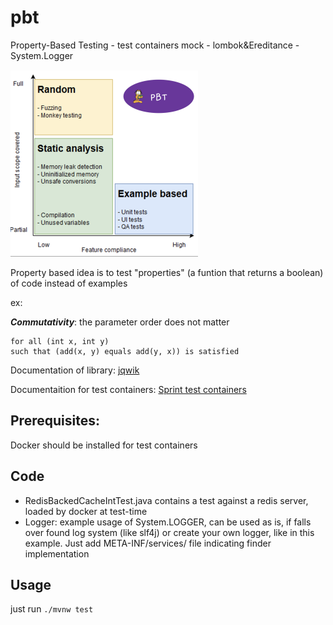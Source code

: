 # pbt
Property-Based Testing - test containers mock - lombok&Ereditance - System.Logger

![Test types](img/tests.png?raw=true "Test types")

Property based idea is to test "properties" (a funtion that returns a boolean) of code instead of examples


ex:

***Commutativity***: the parameter order does not matter
```
for all (int x, int y)
such that (add(x, y) equals add(y, x)) is satisfied
```
Documentation of library: [jqwik](https://jqwik.net/docs/current/user-guide.html#how-to-use)

Documentaition for test containers: [Sprint test containers](https://www.testcontainers.org/)
## Prerequisites:
Docker should be installed for test containers

## Code
* RedisBackedCacheIntTest.java contains a test against a redis server, loaded by docker at test-time
* Logger: example usage of System.LOGGER, can be used as is, if falls over found log system (like slf4j) or create your own logger, like in this example. Just add META-INF/services/ file indicating finder implementation

## Usage
just run ```./mvnw test```
